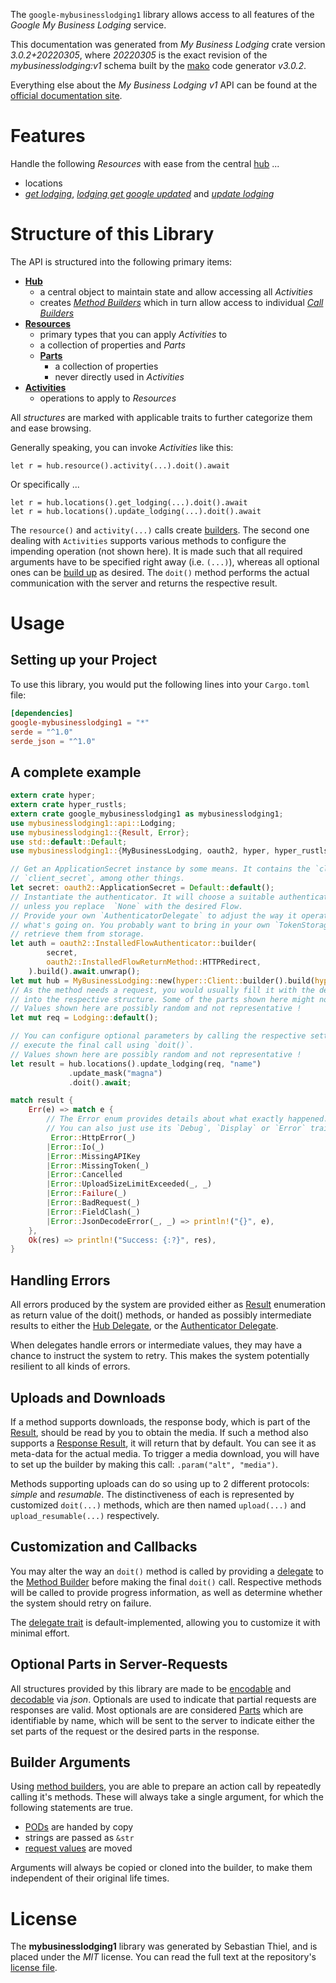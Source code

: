 <!---
DO NOT EDIT !
This file was generated automatically from 'src/mako/api/README.md.mako'
DO NOT EDIT !
-->
The `google-mybusinesslodging1` library allows access to all features of the *Google My Business Lodging* service.

This documentation was generated from *My Business Lodging* crate version *3.0.2+20220305*, where *20220305* is the exact revision of the *mybusinesslodging:v1* schema built by the [mako](http://www.makotemplates.org/) code generator *v3.0.2*.

Everything else about the *My Business Lodging* *v1* API can be found at the
[official documentation site](https://developers.google.com/my-business/).
# Features

Handle the following *Resources* with ease from the central [hub](https://docs.rs/google-mybusinesslodging1/3.0.2+20220305/google_mybusinesslodging1/MyBusinessLodging) ... 

* locations
 * [*get lodging*](https://docs.rs/google-mybusinesslodging1/3.0.2+20220305/google_mybusinesslodging1/api::LocationGetLodgingCall), [*lodging get google updated*](https://docs.rs/google-mybusinesslodging1/3.0.2+20220305/google_mybusinesslodging1/api::LocationLodgingGetGoogleUpdatedCall) and [*update lodging*](https://docs.rs/google-mybusinesslodging1/3.0.2+20220305/google_mybusinesslodging1/api::LocationUpdateLodgingCall)




# Structure of this Library

The API is structured into the following primary items:

* **[Hub](https://docs.rs/google-mybusinesslodging1/3.0.2+20220305/google_mybusinesslodging1/MyBusinessLodging)**
    * a central object to maintain state and allow accessing all *Activities*
    * creates [*Method Builders*](https://docs.rs/google-mybusinesslodging1/3.0.2+20220305/google_mybusinesslodging1/client::MethodsBuilder) which in turn
      allow access to individual [*Call Builders*](https://docs.rs/google-mybusinesslodging1/3.0.2+20220305/google_mybusinesslodging1/client::CallBuilder)
* **[Resources](https://docs.rs/google-mybusinesslodging1/3.0.2+20220305/google_mybusinesslodging1/client::Resource)**
    * primary types that you can apply *Activities* to
    * a collection of properties and *Parts*
    * **[Parts](https://docs.rs/google-mybusinesslodging1/3.0.2+20220305/google_mybusinesslodging1/client::Part)**
        * a collection of properties
        * never directly used in *Activities*
* **[Activities](https://docs.rs/google-mybusinesslodging1/3.0.2+20220305/google_mybusinesslodging1/client::CallBuilder)**
    * operations to apply to *Resources*

All *structures* are marked with applicable traits to further categorize them and ease browsing.

Generally speaking, you can invoke *Activities* like this:

```Rust,ignore
let r = hub.resource().activity(...).doit().await
```

Or specifically ...

```ignore
let r = hub.locations().get_lodging(...).doit().await
let r = hub.locations().update_lodging(...).doit().await
```

The `resource()` and `activity(...)` calls create [builders][builder-pattern]. The second one dealing with `Activities` 
supports various methods to configure the impending operation (not shown here). It is made such that all required arguments have to be 
specified right away (i.e. `(...)`), whereas all optional ones can be [build up][builder-pattern] as desired.
The `doit()` method performs the actual communication with the server and returns the respective result.

# Usage

## Setting up your Project

To use this library, you would put the following lines into your `Cargo.toml` file:

```toml
[dependencies]
google-mybusinesslodging1 = "*"
serde = "^1.0"
serde_json = "^1.0"
```

## A complete example

```Rust
extern crate hyper;
extern crate hyper_rustls;
extern crate google_mybusinesslodging1 as mybusinesslodging1;
use mybusinesslodging1::api::Lodging;
use mybusinesslodging1::{Result, Error};
use std::default::Default;
use mybusinesslodging1::{MyBusinessLodging, oauth2, hyper, hyper_rustls};

// Get an ApplicationSecret instance by some means. It contains the `client_id` and 
// `client_secret`, among other things.
let secret: oauth2::ApplicationSecret = Default::default();
// Instantiate the authenticator. It will choose a suitable authentication flow for you, 
// unless you replace  `None` with the desired Flow.
// Provide your own `AuthenticatorDelegate` to adjust the way it operates and get feedback about 
// what's going on. You probably want to bring in your own `TokenStorage` to persist tokens and
// retrieve them from storage.
let auth = oauth2::InstalledFlowAuthenticator::builder(
        secret,
        oauth2::InstalledFlowReturnMethod::HTTPRedirect,
    ).build().await.unwrap();
let mut hub = MyBusinessLodging::new(hyper::Client::builder().build(hyper_rustls::HttpsConnector::with_native_roots().https_or_http().enable_http1().enable_http2().build()), auth);
// As the method needs a request, you would usually fill it with the desired information
// into the respective structure. Some of the parts shown here might not be applicable !
// Values shown here are possibly random and not representative !
let mut req = Lodging::default();

// You can configure optional parameters by calling the respective setters at will, and
// execute the final call using `doit()`.
// Values shown here are possibly random and not representative !
let result = hub.locations().update_lodging(req, "name")
             .update_mask("magna")
             .doit().await;

match result {
    Err(e) => match e {
        // The Error enum provides details about what exactly happened.
        // You can also just use its `Debug`, `Display` or `Error` traits
         Error::HttpError(_)
        |Error::Io(_)
        |Error::MissingAPIKey
        |Error::MissingToken(_)
        |Error::Cancelled
        |Error::UploadSizeLimitExceeded(_, _)
        |Error::Failure(_)
        |Error::BadRequest(_)
        |Error::FieldClash(_)
        |Error::JsonDecodeError(_, _) => println!("{}", e),
    },
    Ok(res) => println!("Success: {:?}", res),
}

```
## Handling Errors

All errors produced by the system are provided either as [Result](https://docs.rs/google-mybusinesslodging1/3.0.2+20220305/google_mybusinesslodging1/client::Result) enumeration as return value of
the doit() methods, or handed as possibly intermediate results to either the 
[Hub Delegate](https://docs.rs/google-mybusinesslodging1/3.0.2+20220305/google_mybusinesslodging1/client::Delegate), or the [Authenticator Delegate](https://docs.rs/yup-oauth2/*/yup_oauth2/trait.AuthenticatorDelegate.html).

When delegates handle errors or intermediate values, they may have a chance to instruct the system to retry. This 
makes the system potentially resilient to all kinds of errors.

## Uploads and Downloads
If a method supports downloads, the response body, which is part of the [Result](https://docs.rs/google-mybusinesslodging1/3.0.2+20220305/google_mybusinesslodging1/client::Result), should be
read by you to obtain the media.
If such a method also supports a [Response Result](https://docs.rs/google-mybusinesslodging1/3.0.2+20220305/google_mybusinesslodging1/client::ResponseResult), it will return that by default.
You can see it as meta-data for the actual media. To trigger a media download, you will have to set up the builder by making
this call: `.param("alt", "media")`.

Methods supporting uploads can do so using up to 2 different protocols: 
*simple* and *resumable*. The distinctiveness of each is represented by customized 
`doit(...)` methods, which are then named `upload(...)` and `upload_resumable(...)` respectively.

## Customization and Callbacks

You may alter the way an `doit()` method is called by providing a [delegate](https://docs.rs/google-mybusinesslodging1/3.0.2+20220305/google_mybusinesslodging1/client::Delegate) to the 
[Method Builder](https://docs.rs/google-mybusinesslodging1/3.0.2+20220305/google_mybusinesslodging1/client::CallBuilder) before making the final `doit()` call. 
Respective methods will be called to provide progress information, as well as determine whether the system should 
retry on failure.

The [delegate trait](https://docs.rs/google-mybusinesslodging1/3.0.2+20220305/google_mybusinesslodging1/client::Delegate) is default-implemented, allowing you to customize it with minimal effort.

## Optional Parts in Server-Requests

All structures provided by this library are made to be [encodable](https://docs.rs/google-mybusinesslodging1/3.0.2+20220305/google_mybusinesslodging1/client::RequestValue) and 
[decodable](https://docs.rs/google-mybusinesslodging1/3.0.2+20220305/google_mybusinesslodging1/client::ResponseResult) via *json*. Optionals are used to indicate that partial requests are responses 
are valid.
Most optionals are are considered [Parts](https://docs.rs/google-mybusinesslodging1/3.0.2+20220305/google_mybusinesslodging1/client::Part) which are identifiable by name, which will be sent to 
the server to indicate either the set parts of the request or the desired parts in the response.

## Builder Arguments

Using [method builders](https://docs.rs/google-mybusinesslodging1/3.0.2+20220305/google_mybusinesslodging1/client::CallBuilder), you are able to prepare an action call by repeatedly calling it's methods.
These will always take a single argument, for which the following statements are true.

* [PODs][wiki-pod] are handed by copy
* strings are passed as `&str`
* [request values](https://docs.rs/google-mybusinesslodging1/3.0.2+20220305/google_mybusinesslodging1/client::RequestValue) are moved

Arguments will always be copied or cloned into the builder, to make them independent of their original life times.

[wiki-pod]: http://en.wikipedia.org/wiki/Plain_old_data_structure
[builder-pattern]: http://en.wikipedia.org/wiki/Builder_pattern
[google-go-api]: https://github.com/google/google-api-go-client

# License
The **mybusinesslodging1** library was generated by Sebastian Thiel, and is placed 
under the *MIT* license.
You can read the full text at the repository's [license file][repo-license].

[repo-license]: https://github.com/Byron/google-apis-rsblob/main/LICENSE.md
